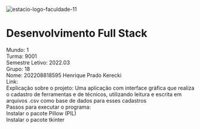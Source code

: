 
![estacio-logo-faculdade-11](https://user-images.githubusercontent.com/47645468/205522472-7e26671c-a56c-4366-8ccb-c6bcd4d0785c.jpg)




# Desenvolvimento Full Stack

Mundo: 1\
Turma: 9001\
Semestre Letivo: 2022.03\
Grupo: 18\
Nome: 202208818595 Henrique Prado Kerecki\
Link: \
Explicação sobre o projeto: Uma aplicação com interface gráfica que realiza o cadastro de ferramentas e de técnicos, utilizando leitura e escrita em arquivos .csv como base de dados para esses cadastros \
Passos para executar o programa: \
  Instalar o pacote Pillow (PIL)\
  Instalar o pacote tkinter

